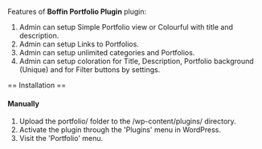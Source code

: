  
Features of **Boffin Portfolio Plugin** plugin:

1. Admin can setup Simple Portfolio view or Colourful with title and description.
2. Admin can setup Links to Portfolios. 
3. Admin can setup unlimited categories and Portfolios.
4. Admin can setup coloration for Title, Description, Portfolio background (Unique) and for Filter buttons by settings.
 
 
== Installation ==

#### Manually

1. Upload the portfolio/ folder to the /wp-content/plugins/ directory. 
2. Activate the plugin through the 'Plugins' menu in WordPress. 
3. Visit the  'Portfolio' menu.

 
